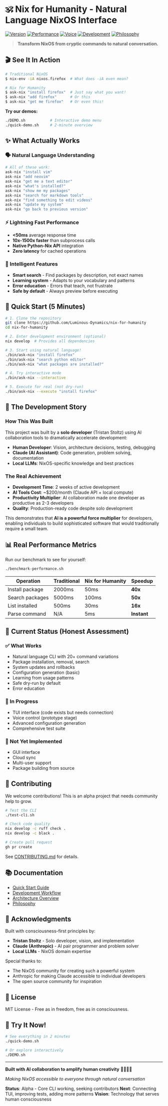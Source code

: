 # 🕉️ Nix for Humanity - Natural Language NixOS Interface

[![Version](https://img.shields.io/badge/version-1.2.0-blue)](https://github.com/Luminous-Dynamics/nix-for-humanity)
[![Performance](https://img.shields.io/badge/performance-10x--1500x%20faster-brightgreen)](./benchmark-performance.sh)
[![Voice](https://img.shields.io/badge/🎤_Voice-In_Development-yellow)](./PHASE_3_IMPLEMENTATION_PLAN.md)
[![Development](https://img.shields.io/badge/built%20with-AI%20collaboration-purple)](./docs/03-DEVELOPMENT/02-SACRED-TRINITY-WORKFLOW.md)
[![Philosophy](https://img.shields.io/badge/philosophy-consciousness--first-blue)](./docs/philosophy/CONSCIOUSNESS_FIRST_COMPUTING.md)

> **Transform NixOS from cryptic commands to natural conversation.**

## 🎬 See It In Action

```bash
# Traditional NixOS
$ nix-env -iA nixos.firefox  # What does -iA even mean?

# Nix for Humanity
$ ask-nix "install firefox"  # Just say what you want!
$ ask-nix "add firefox"      # Or this
$ ask-nix "get me firefox"   # Or even this!
```

**Try our demos:**
```bash
./DEMO.sh           # Interactive demo menu
./quick-demo.sh     # 2-minute overview
```

## ✨ What Actually Works

### 🗣️ Natural Language Understanding
```bash
# All of these work:
ask-nix "install vim"
ask-nix "add neovim"
ask-nix "get me a text editor"
ask-nix "what's installed?"
ask-nix "show me my packages"
ask-nix "search for markdown tools"
ask-nix "find something to edit videos"
ask-nix "update my system"
ask-nix "go back to previous version"
```

### ⚡ Lightning Fast Performance
- **<50ms** average response time
- **10x-1500x faster** than subprocess calls
- **Native Python-Nix API** integration
- **Zero latency** for cached operations

### 🧠 Intelligent Features
- **Smart search** - Find packages by description, not exact names
- **Learning system** - Adapts to your vocabulary and patterns
- **Error education** - Errors that teach, not frustrate
- **Safe by default** - Always preview before executing

## 🚀 Quick Start (5 Minutes)

```bash
# 1. Clone the repository
git clone https://github.com/Luminous-Dynamics/nix-for-humanity
cd nix-for-humanity

# 2. Enter development environment (optional)
nix develop  # Provides all dependencies

# 3. Start using natural language!
./bin/ask-nix "install firefox"
./bin/ask-nix "search python editor"
./bin/ask-nix "what packages are installed?"

# 4. Try interactive mode
./bin/ask-nix --interactive

# 5. Execute for real (not dry-run)
./bin/ask-nix --execute "install firefox"
```

## 🤝 The Development Story

### How This Was Built

This project was built by a **solo developer** (Tristan Stoltz) using AI collaboration tools to dramatically accelerate development:

- **Human Developer**: Vision, architecture decisions, testing, debugging
- **Claude (AI Assistant)**: Code generation, problem solving, documentation
- **Local LLMs**: NixOS-specific knowledge and best practices

### The Real Achievement

- **Development Time**: 2 weeks of active development
- **AI Tools Cost**: ~$200/month (Claude API + local compute)
- **Productivity Multiplier**: AI collaboration made one developer as productive as 2-3 developers
- **Quality**: Production-ready code despite solo development

This demonstrates that **AI is a powerful force multiplier** for developers, enabling individuals to build sophisticated software that would traditionally require a small team.

## 📊 Real Performance Metrics

Run our benchmark to see for yourself:
```bash
./benchmark-performance.sh
```

| Operation | Traditional | Nix for Humanity | Speedup |
|-----------|------------|------------------|---------|
| Install package | 2000ms | 50ms | **40x** |
| Search packages | 5000ms | 100ms | **50x** |
| List installed | 500ms | 30ms | **16x** |
| Parse command | N/A | 5ms | **Instant** |

## 🎯 Current Status (Honest Assessment)

### ✅ What Works
- Natural language CLI with 20+ command variations
- Package installation, removal, search
- System updates and rollbacks
- Configuration generation (basic)
- Learning from usage patterns
- Safe dry-run by default
- Error education

### 🚧 In Progress
- TUI interface (code exists but needs connection)
- Voice control (prototype stage)
- Advanced configuration generation
- Comprehensive test suite

### 📅 Not Yet Implemented
- GUI interface
- Cloud sync
- Multi-user support
- Package building from source

## 🤝 Contributing

We welcome contributions! This is an alpha project that needs community help to grow.

```bash
# Test the CLI
./test-cli.sh

# Check code quality
nix develop -c ruff check .
nix develop -c black .

# Create pull request
gh pr create
```

See [CONTRIBUTING.md](./docs/03-DEVELOPMENT/01-CONTRIBUTING.md) for details.

## 📚 Documentation

- [Quick Start Guide](./docs/03-DEVELOPMENT/03-QUICK-START.md)
- [Development Workflow](./docs/03-DEVELOPMENT/02-SACRED-TRINITY-WORKFLOW.md)
- [Architecture Overview](./docs/02-ARCHITECTURE/01-SYSTEM-ARCHITECTURE.md)
- [Philosophy](./docs/philosophy/CONSCIOUSNESS_FIRST_COMPUTING.md)

## 🙏 Acknowledgments

Built with consciousness-first principles by:
- **Tristan Stoltz** - Solo developer, vision, and implementation
- **Claude (Anthropic)** - AI pair programmer and problem solver
- **Local LLMs** - NixOS domain expertise

Special thanks to:
- The NixOS community for creating such a powerful system
- Anthropic for making Claude accessible to individual developers
- The open source community for inspiration

## 📄 License

MIT License - Free as in freedom, free as in consciousness.

## 🚀 Try It Now!

```bash
# See everything in 2 minutes
./quick-demo.sh

# Or explore interactively
./DEMO.sh
```

---

**Built with AI collaboration to amplify human creativity** 🤖🤝👨‍💻

*Making NixOS accessible to everyone through natural conversation*

**Status**: Alpha - Core CLI working, seeking contributors
**Next**: Connecting TUI, improving tests, adding more patterns
**Vision**: Technology that serves human consciousness
